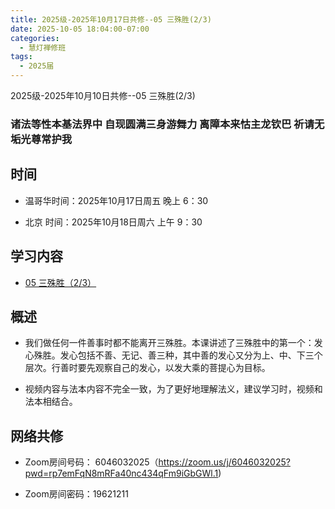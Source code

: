 ```yaml
---
title: 2025级-2025年10月17日共修--05 三殊胜(2/3)
date: 2025-10-05 18:04:00-07:00
categories:
  - 慧灯禅修班
tags:
  - 2025届
---
```

2025级-2025年10月10日共修--05 三殊胜(2/3)

### 诸法等性本基法界中 自现圆满三身游舞力 离障本来怙主龙钦巴 祈请无垢光尊常护我
## 时间

* 温哥华时间：2025年10月17日周五 晚上 6：30

* 北京  时间：2025年10月18日周六 上午 9：30


## 学习内容

* [05 三殊胜（2/3）](https://huidengchanxiu.net/wsb/book1/p1/02-2)

## 概述
* 我们做任何一件善事时都不能离开三殊胜。本课讲述了三殊胜中的第一个：发心殊胜。发心包括不善、无记、善三种，其中善的发心又分为上、中、下三个层次。行善时要先观察自己的发心，以发大乘的菩提心为目标。

* 视频内容与法本内容不完全一致，为了更好地理解法义，建议学习时，视频和法本相结合。

## 网络共修
* Zoom房间号码： 6046032025（https://zoom.us/j/6046032025?pwd=rp7emFqN8mRFa40nc434qFm9iGbGWl.1)

* Zoom房间密码：19621211
